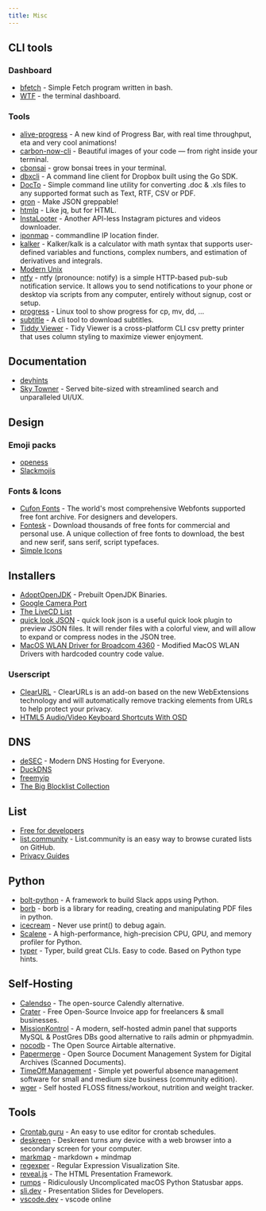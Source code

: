 ```yaml
---
title: Misc
---
```



## CLI tools

### Dashboard
- [bfetch](https://gitlab.com/nautilor/bfetch) - Simple Fetch program written in bash.
- [WTF](https://wtfutil.com) - the terminal dashboard.

### Tools
- [alive-progress](https://github.com/rsalmei/alive-progress) - A new kind of Progress Bar, with real time throughput, eta and very cool animations!
- [carbon-now-cli](https://github.com/mixn/carbon-now-cli) - Beautiful images of your code — from right inside your terminal.
- [cbonsai](https://gitlab.com/jallbrit/cbonsai) - grow bonsai trees in your terminal.
- [dbxcli](https://github.com/dropbox/dbxcli) - A command line client for Dropbox built using the Go SDK.
- [DocTo](https://github.com/tobya/DocTo) - Simple command line utility for converting .doc & .xls files to any supported format such as Text, RTF, CSV or PDF.
- [gron](https://github.com/tomnomnom/gron) - Make JSON greppable!
- [htmlq](https://github.com/mgdm/htmlq) - Like jq, but for HTML.
- [InstaLooter](https://github.com/althonos/InstaLooter) - Another API-less Instagram pictures and videos downloader.
- [iponmap](https://github.com/nogizhopaboroda/iponmap) - commandline IP location finder.
- [kalker](https://github.com/PaddiM8/kalker) - Kalker/kalk is a calculator with math syntax that supports user-defined variables and functions, complex numbers, and estimation of derivatives and integrals.
- [Modern Unix](https://github.com/ibraheemdev/modern-unix)
- [ntfy](https://ntfy.sh/) - ntfy (pronounce: notify) is a simple HTTP-based pub-sub notification service. It allows you to send notifications to your phone or desktop via scripts from any computer, entirely without signup, cost or setup.
- [progress](https://github.com/Xfennec/progress) - Linux tool to show progress for cp, mv, dd, ...
- [subtitle](https://github.com/ihciah/subtitle) - A cli tool to download subtitles.
- [Tiddy Viewer](https://github.com/alexhallam/tv) - Tidy Viewer is a cross-platform CLI csv pretty printer that uses column styling to maximize viewer enjoyment.


## Documentation
- [devhints](https://devhints.io)
- [Sky Towner](https://skytowner.com) - Served bite-sized with streamlined search and unparalleled UI/UX.

## Design
### Emoji packs
- [openess](https://emoji.openess.dev)
- [Slackmojis](https://slackmojis.com)

### Fonts & Icons
- [Cufon Fonts](https://www.cufonfonts.com/) - The world's most comprehensive Webfonts supported free font archive. For designers and developers.
- [Fontesk](https://fontesk.com/) - Download thousands of free fonts for commercial and personal use. A unique collection of free fonts to download, the best and new serif, sans serif, script typefaces.
- [Simple Icons](https://simpleicons.org)

## Installers
- [AdoptOpenJDK](https://adoptopenjdk.net) - Prebuilt OpenJDK Binaries.
- [Google Camera Port](https://www.celsoazevedo.com/files/android/google-camera/)
- [The LiveCD List](https://livecdlist.com)
- [quick look JSON](http://www.sagtau.com/quicklookjson.html) - quick look json is a useful quick look plugin to preview JSON files. It will render files with a colorful view, and will allow to expand or compress nodes in the JSON tree.
- [MacOS WLAN Driver for Broadcom 4360](https://github.com/alessandro893/MacOS-WLAN-Driver) - Modified MacOS WLAN Drivers with hardcoded country code value.

### Userscript
- [ClearURL](https://github.com/ClearURLs/Addon/) - ClearURLs is an add-on based on the new WebExtensions technology and will automatically remove tracking elements from URLs to help protect your privacy.
- [HTML5 Audio/Video Keyboard Shortcuts With OSD](https://greasyfork.org/en/scripts/390508-html5-audio-video-keyboard-shortcuts-with-osd)

## DNS
- [deSEC](https://desec.io) - Modern DNS Hosting for Everyone.
- [DuckDNS](https://www.duckdns.org)
- [freemyip](https://www.freemyip.com)
- [The Big Blocklist Collection](https://firebog.net)

## List
- [Free for developers](https://free-for.dev/#/)
- [list.community](https://list.community) - List.community is an easy way to browse curated lists on GitHub.
- [Privacy Guides](https://privacyguides.org)


## Python
- [bolt-python](https://github.com/slackapi/bolt-python) - A framework to build Slack apps using Python.
- [borb](https://github.com/jorisschellekens/borb) - borb is a library for reading, creating and manipulating PDF files in python.
- [icecream](https://github.com/gruns/icecream) - Never use print() to debug again.
- [Scalene](https://github.com/plasma-umass/scalene) - A high-performance, high-precision CPU, GPU, and memory profiler for Python.
- [typer](https://github.com/tiangolo/typer) - Typer, build great CLIs. Easy to code. Based on Python type hints.

## Self-Hosting
- [Calendso](https://calendso.com) - The open-source Calendly alternative.
- [Crater](https://craterapp.com) - Free Open-Source Invoice app for freelancers & small businesses.
- [MissionKontrol](https://github.com/Mission-Kontrol/MissionKontrol) - A modern, self-hosted admin panel that supports MySQL & PostGres DBs good alternative to rails admin or phpmyadmin.
- [nocodb](https://github.com/nocodb/nocodb) - The Open Source Airtable alternative.
- [Papermerge](https://github.com/ciur/papermerge) - Open Source Document Management System for Digital Archives (Scanned Documents).
- [TimeOff.Management](https://github.com/timeoff-management/timeoff-management-application) - Simple yet powerful absence management software for small and medium size business (community edition).
- [wger](https://github.com/wger-project/docker) - Self hosted FLOSS fitness/workout, nutrition and weight tracker.


## Tools
- [Crontab.guru](https://crontab.guru/) - An easy to use editor for crontab schedules.
- [deskreen](https://github.com/pavlobu/deskreen) - Deskreen turns any device with a web browser into a secondary screen for your computer.
- [markmap](https://markmap.js.org) - markdown + mindmap
- [regexper](https://regexper.com) - Regular Expression Visualization Site.
- [reveal.js](https://revealjs.com) - The HTML Presentation Framework.
- [rumps](https://github.com/jaredks/rumps) - Ridiculously Uncomplicated macOS Python Statusbar apps.
- [sli.dev](https://sli.dev) - Presentation Slides for Developers.
- [vscode.dev](https://vscode.dev) - vscode online
